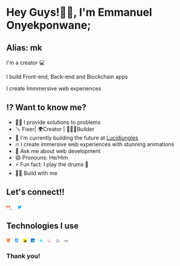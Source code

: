 <style>
img{
  width: 10px;
  
  }
</style>
# Hey Guys!👋🏾, I'm Emmanuel Onyekponwane;
## Alias: mk

I'm a creator 💻

I build Front-end, Back-end and Blockchain apps

I create Immmersive web experiences

## ⁉️ Want to know me?

- 👨‍💻 I provide solutions to problems
- 🪛 Fixer| 🌍Creator | 👷🏾‍♀️Builder
- 🔭 I'm currently building the future at [Lucidjungles](https://www.beta.lucidjungles.io)
- 🔥 I create immersive web experiences with stunning animations
- 💬 Ask me about web development
- 😄 Pronouns: He/Him
- ⚡ Fun fact: I play the drums 🥁 
- 🤙🏾 Build with me

## Let's connect!!

[<img src="./email.svg" width="50px" alt="email">
](mailto:emmanueldhaxoft@gmail.com)  &nbsp; &nbsp; [<img alt="twitter" src="./twitter.svg" width="50px">](https://twitter.com/mk_nuel)

## Technologies I use
<img src="./html.png" alt="html" width="40px"> &nbsp; <img src="./css-3.png" alt="css" width="40px"> &nbsp; <img src="./js.svg" alt="javascript" width="40px"> &nbsp; <img src="./ts.svg" alt="typescript" width="40px"> &nbsp; <img src="./react.svg" alt="react" width="40px"> &nbsp; <img src="./sass.svg" alt="sass/scss" width="40px"> &nbsp; <img src="./redux.svg" alt="redux" width="40px"> &nbsp; <img src="./node.svg" alt="node js" width="40px">
### Thank you!

